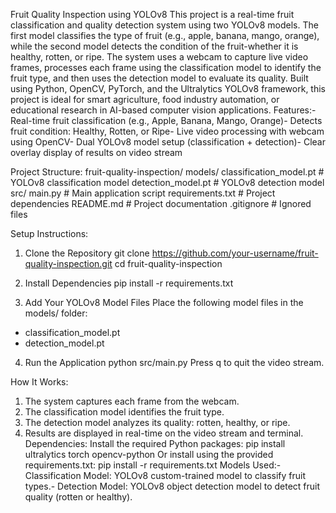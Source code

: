 Fruit Quality Inspection using YOLOv8
 This project is a real-time fruit classification and quality detection system using two YOLOv8 models. The first model classifies the type of fruit (e.g., apple, banana, mango, orange), while the second model detects the condition of the fruit-whether it is healthy, rotten, or ripe. The system uses a webcam to capture live video frames, processes each frame using the classification model to identify the fruit type, and then uses the detection model to evaluate its quality. Built using Python, OpenCV, PyTorch, and the Ultralytics YOLOv8 framework, this project is ideal for smart agriculture, food industry automation, or educational research in AI-based computer vision applications.
 Features:- Real-time fruit classification (e.g., Apple, Banana, Mango, Orange)- Detects fruit condition: Healthy, Rotten, or Ripe- Live video processing with webcam using OpenCV- Dual YOLOv8 model setup (classification + detection)- Clear overlay display of results on video stream
 
 Project Structure:
 fruit-quality-inspection/
 models/
 classification_model.pt        # YOLOv8 classification model
 detection_model.pt             # YOLOv8 detection model
 src/
 main.py                        # Main application script
 requirements.txt                   # Project dependencies
 README.md                          # Project documentation
 .gitignore                         # Ignored files

 Setup Instructions:
 1. Clone the Repository
   git clone https://github.com/your-username/fruit-quality-inspection.git
   cd fruit-quality-inspection
 
 2. Install Dependencies
   pip install -r requirements.txt

 3. Add Your YOLOv8 Model Files
   Place the following model files in the models/ folder:
   - classification_model.pt
   - detection_model.pt

 4. Run the Application
   python src/main.py
   Press q to quit the video stream.

 How It Works:
 1. The system captures each frame from the webcam.
 2. The classification model identifies the fruit type.
 3. The detection model analyzes its quality: rotten, healthy, or ripe.
 4. Results are displayed in real-time on the video stream and terminal.
 Dependencies:
 Install the required Python packages:
   pip install ultralytics torch opencv-python
Or install using the provided requirements.txt:
   pip install -r requirements.txt
 Models Used:- Classification Model: YOLOv8 custom-trained model to classify fruit types.- Detection Model: YOLOv8 object detection model to detect fruit quality (rotten or healthy).
